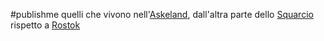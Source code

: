 #publishme quelli che vivono nell'[Askeland](Askeland.md), dall'altra parte dello [Squarcio](Squarcio.md) rispetto a [Rostok](Rostok.md)